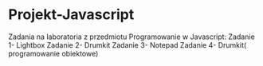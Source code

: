 # Projekt-Javascript
Zadania na laboratoria z przedmiotu Programowanie w Javascript:
Zadanie 1- Lightbox
Zadanie 2- Drumkit
Zadanie 3- Notepad
Zadanie 4- Drumkit( programowanie obiektowe)
